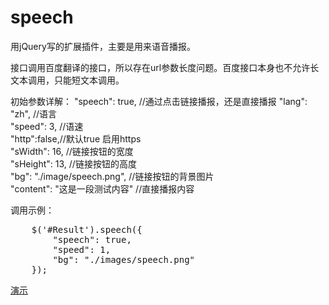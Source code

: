# speech
用jQuery写的扩展插件，主要是用来语音播报。

接口调用百度翻译的接口，所以存在url参数长度问题。百度接口本身也不允许长文本调用，只能短文本调用。

初始参数详解：
"speech": true, //通过点击链接播报，还是直接播报
"lang": "zh", //语言			
"speed": 3, //语速	
"http":false,//默认true 启用https		
"sWidth": 16, //链接按钮的宽度			
"sHeight": 13, //链接按钮的高度			
"bg": "./image/speech.png", //链接按钮的背景图片			
"content": "这是一段测试内容" //直接播报内容

调用示例：
<pre>
	$('#Result').speech({
		"speech": true,
		"speed": 1,
		"bg": "./images/speech.png"
	});
</pre>


<a href="http://www.tuterm.com/jquery-speech/" target="_blank">演示</a>


